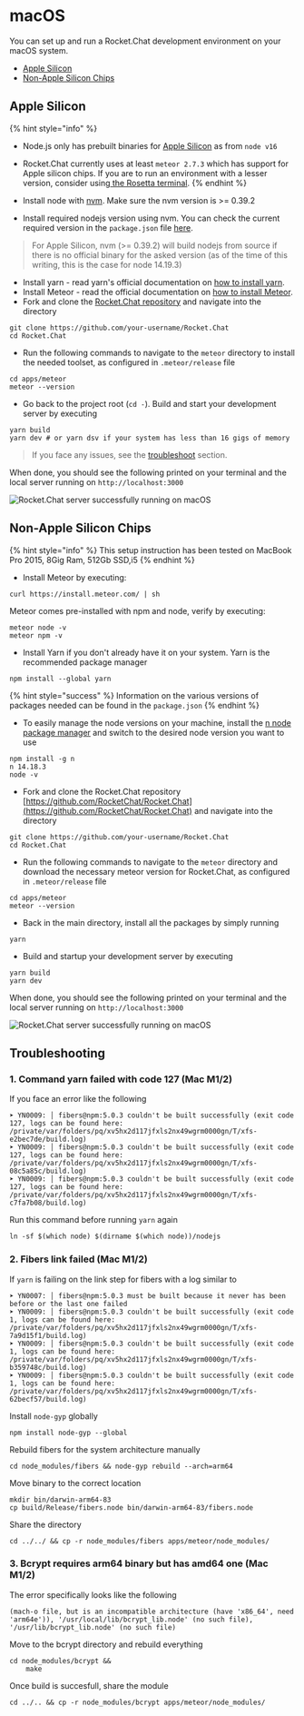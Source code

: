 # macOS

You can set up and run a Rocket.Chat development environment on your macOS system.

* [Apple Silicon](mac-osx.md#apple-silicon)
* [Non-Apple Silicon Chips](mac-osx.md#non-apple-silicon-chips)

## Apple Silicon

{% hint style="info" %}
* Node.js only has prebuilt binaries for [Apple Silicon](https://www.macworld.com/article/334279/apple-silicon-macs-may-be-a-reboot-of-the-g4-cube-and-colorful-imac-g3.html) as from `node v16`
* Rocket.Chat currently uses at least `meteor 2.7.3` which has support for Apple silicon chips. If you are to run an environment with a lesser version, consider using[ the Rosetta terminal](https://support.apple.com/en-us/HT211861).
{% endhint %}

* Install node with [nvm](https://github.com/nvm-sh/nvm). Make sure the nvm version is >= 0.39.2
* Install required nodejs version using nvm. You can check the current required version in the `package.json` file [here](https://github.com/RocketChat/Rocket.Chat/blob/develop/package.json#L42-L46).

> For Apple Silicon, nvm (>= 0.39.2) will build nodejs from source if there is no official binary for the asked version (as of the time of this writing, this is the case for node 14.19.3)

* Install yarn - read yarn's official documentation on [how to install yarn](https://classic.yarnpkg.com/lang/en/docs/install/#mac-stable).
* Install Meteor - read the official documentation on [how to install Meteor](https://docs.meteor.com/install.html).
* Fork and clone the [Rocket.Chat repository](https://github.com/RocketChat/Rocket.Chat) and navigate into the directory

```shell
git clone https://github.com/your-username/Rocket.Chat
cd Rocket.Chat
```

* Run the following commands to navigate to the `meteor` directory to install the needed toolset, as configured in `.meteor/release` file

```shell
cd apps/meteor
meteor --version
```

* Go back to the project root (`cd -`). Build and start your development server by executing

```shell
yarn build
yarn dev # or yarn dsv if your system has less than 16 gigs of memory
```

> If you face any issues, see the [troubleshoot](mac-osx.md#troubleshooting) section.

When done, you should see the following printed on your terminal and the local server running on `http://localhost:3000`

![Rocket.Chat server successfully running on macOS](<../../.gitbook/assets/image (51) (2).png>)

## Non-Apple Silicon Chips

{% hint style="info" %}
This setup instruction has been tested on MacBook Pro 2015, 8Gig Ram, 512Gb SSD,i5
{% endhint %}

* Install Meteor by executing:

```
curl https://install.meteor.com/ | sh
```

Meteor comes pre-installed with npm and node, verify by executing:

```
meteor node -v
meteor npm -v
```

* Install Yarn if you don't already have it on your system. Yarn is the recommended package manager

```
npm install --global yarn
```

{% hint style="success" %}
Information on the various versions of packages needed can be found in the `package.json`
{% endhint %}

* To easily manage the node versions on your machine, install the [n node package manager](https://www.npmjs.com/package/n) and switch to the desired node version you want to use

```
npm install -g n
n 14.18.3
node -v
```

* Fork and clone the Rocket.Chat repository [https://github.com/RocketChat/Rocket.Chat](https://github.com/RocketChat/Rocket.Chat) and navigate into the directory

```
git clone https://github.com/your-username/Rocket.Chat
cd Rocket.Chat
```

* Run the following commands to navigate to the `meteor` directory and download the necessary meteor version for Rocket.Chat, as configured in `.meteor/release` file

```
cd apps/meteor
meteor --version
```

* Back in the main directory, install all the packages by simply running

```
yarn
```

* Build and startup your development server by executing

```
yarn build
yarn dev
```

When done, you should see the following printed on your terminal and the local server running on `http://localhost:3000`

![Rocket.Chat server successfully running on macOS](<../../.gitbook/assets/image (51) (2).png>)

## Troubleshooting

### 1. Command yarn failed with code 127 (Mac M1/2)

If you face an error like the following

```
➤ YN0009: │ fibers@npm:5.0.3 couldn't be built successfully (exit code 127, logs can be found here: /private/var/folders/pq/xv5hx2d117jfxls2nx49wgrm0000gn/T/xfs-e2bec7de/build.log)
➤ YN0009: │ fibers@npm:5.0.3 couldn't be built successfully (exit code 127, logs can be found here: /private/var/folders/pq/xv5hx2d117jfxls2nx49wgrm0000gn/T/xfs-08c5a85c/build.log)
➤ YN0009: │ fibers@npm:5.0.3 couldn't be built successfully (exit code 127, logs can be found here: /private/var/folders/pq/xv5hx2d117jfxls2nx49wgrm0000gn/T/xfs-c7fa7b08/build.log)
```

Run this command before running `yarn` again

```shell
ln -sf $(which node) $(dirname $(which node))/nodejs
```

### 2. Fibers link failed (Mac M1/2)

If `yarn` is failing on the link step for fibers with a log similar to

```
➤ YN0007: │ fibers@npm:5.0.3 must be built because it never has been before or the last one failed
➤ YN0009: │ fibers@npm:5.0.3 couldn't be built successfully (exit code 1, logs can be found here: /private/var/folders/pq/xv5hx2d117jfxls2nx49wgrm0000gn/T/xfs-7a9d15f1/build.log)
➤ YN0009: │ fibers@npm:5.0.3 couldn't be built successfully (exit code 1, logs can be found here: /private/var/folders/pq/xv5hx2d117jfxls2nx49wgrm0000gn/T/xfs-b359748c/build.log)
➤ YN0009: │ fibers@npm:5.0.3 couldn't be built successfully (exit code 1, logs can be found here: /private/var/folders/pq/xv5hx2d117jfxls2nx49wgrm0000gn/T/xfs-62becf57/build.log)

```

Install `node-gyp` globally

```shell
npm install node-gyp --global
```

Rebuild fibers for the system architecture manually

```shell
cd node_modules/fibers && node-gyp rebuild --arch=arm64
```

Move binary to the correct location

```shell
mkdir bin/darwin-arm64-83
cp build/Release/fibers.node bin/darwin-arm64-83/fibers.node
```

Share the directory

```shell
cd ../../ && cp -r node_modules/fibers apps/meteor/node_modules/
```

### 3. Bcrypt requires arm64 binary but has amd64 one (Mac M1/2)

The error specifically looks like the following

```
(mach-o file, but is an incompatible architecture (have 'x86_64', need 'arm64e')), '/usr/local/lib/bcrypt_lib.node' (no such file), '/usr/lib/bcrypt_lib.node' (no such file)
```

Move to the bcrypt directory and rebuild everything

```shell
cd node_modules/bcrypt && 
    make
```

Once build is succesfull, share the module

```shell
cd ../.. && cp -r node_modules/bcrypt apps/meteor/node_modules/
```
